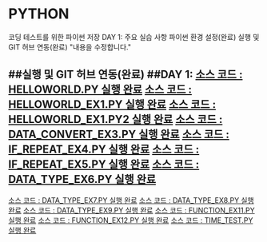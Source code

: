 # PYTHON
코딩 테스트를 위한 파이썬 저장
DAY 1: 주요 실습 사항 파이썬 환경 설정(완료) 실행 및 GIT 허브 연동(완료)
"내용을 수정합니다."

##실행 및 GIT 허브 연동(완료)
##DAY 1:
[소스 코드 : HELLOWORLD.PY 실행 완료](https://github.com/kimthbo/PYTHON/blob/main/DAY1-2/HELLOWORLD.py)
[소스 코드 : HELLOWORLD_EX1.PY 실행 완료](https://github.com/kimthbo/PYTHON/blob/main/DAY1-2/HELLOWORLD_EX1.py)
[소스 코드 : HELLOWORLD_EX1.PY2 실행 완료](https://github.com/kimthbo/PYTHON/blob/main/DAY1-2/DATE_INPUT_EX2.py)
[소스 코드 : DATA_CONVERT_EX3.PY 실행 완료](https://github.com/kimthbo/PYTHON/blob/main/DAY1-2/DATA_CONVERT_EX3.py)
[소스 코드 : IF_REPEAT_EX4.PY 실행 완료](https://github.com/kimthbo/PYTHON/blob/main/DAY1-2/IF_REPEAT_EX4.py)
[소스 코드 : IF_REPEAT_EX5.PY 실행 완료](https://github.com/kimthbo/PYTHON/blob/main/DAY1-2/IF_REPEAT_EX5.py)
[소스 코드 : DATA_TYPE_EX6.PY 실행 완료](https://github.com/kimthbo/PYTHON/blob/main/DAY1-2/DATA_TYPE_EX6.py)
------------------------------------------------------------------------------------------------------------
[소스 코드 : DATA_TYPE_EX7.PY 실행 완료](https://github.com/kimthbo/PYTHON/blob/main/DAY1-2/DATA_TYPE_EX7.py)
[소스 코드 : DATA_TYPE_EX8.PY 실행 완료](https://github.com/kimthbo/PYTHON/blob/main/DAY1-2/DATA_TYPE_EX8.py)
[소스 코드 : DATA_TYPE_EX9.PY 실행 완료](https://github.com/kimthbo/PYTHON/blob/main/DAY1-2/DATA_TYPE_EX9.py)
[소스 코드 : FUNCTION_EX11.PY 실행 완료](https://github.com/kimthbo/PYTHON/blob/main/DAY1-2/FUNCTION_EX11.py)
[소스 코드 : FUNCTION_EX12.PY 실행 완료](https://github.com/kimthbo/PYTHON/blob/main/DAY1-2/FUNCTION_EX12.py)
[소스 코드 : TIME_TEST.PY 실행 완료](https://github.com/kimthbo/PYTHON/blob/main/DAY3/TIIME_TEST.py)